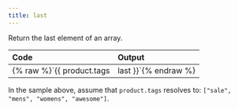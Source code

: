 ```yaml
---
title: last
---
```


Return the last element of an array.

| Code                                                   | Output             |
|:-------------------------------------------------------|:-------------------|
| {% raw %}`{{ product.tags | last }}`{% endraw %}     | `"awesome"` |

In the sample above, assume that `product.tags` resolves to: `["sale", "mens", "womens", "awesome"]`.
